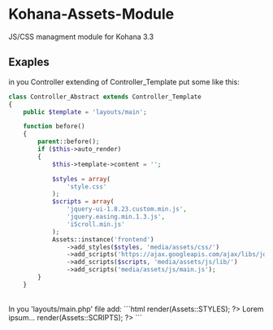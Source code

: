 Kohana-Assets-Module
====================

JS/CSS managment module for Kohana 3.3

## Exaples
in you Controller extending of Controller_Template put some like this: 
```php
class Controller_Abstract extends Controller_Template
{
    public $template = 'layouts/main';

    function before()
    {
        parent::before();
        if ($this->auto_render)
        {
            $this->template->content = '';

            $styles = array(
                'style.css'
            );
            $scripts = array(
                'jquery-ui-1.8.23.custom.min.js',
                'jquery.easing.min.1.3.js',
                'iScroll.min.js'
            );
            Assets::instance('frontend')
                ->add_styles($styles, 'media/assets/css/')
                ->add_scripts('https://ajax.googleapis.com/ajax/libs/jquery/1.8.2/jquery.min.js')
                ->add_scripts($scripts, 'media/assets/js/lib/')
                ->add_scripts('media/assets/js/main.js');
        }
    }
```
<br />
In you 'layouts/main.php' file add:
```html
<!DOCTYPE html>
<html>
<head>
    <title>Cool site</title>
    <?php Assets::instance('frontend')->render(Assets::STYLES); ?>
</head>
<body>
    Lorem ipsum...
    <?php Assets::instance('frontend')->render(Assets::SCRIPTS); ?>
</body>
</html>
```